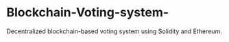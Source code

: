 # Blockchain-Voting-system-
Decentralized blockchain-based voting system using Solidity and Ethereum.
